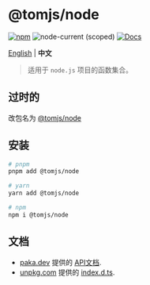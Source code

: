 # @tomjs/node

[![npm](https://img.shields.io/npm/v/@tomjs/node)](https://www.npmjs.com/package/@tomjs/node) ![node-current (scoped)](https://img.shields.io/node/v/@tomjs/node) [![Docs](https://www.paka.dev/badges/v0/cute.svg)](https://www.paka.dev/npm/@tomjs/node)

[English](./README.md) | **中文**

> 适用于 `node.js` 项目的函数集合。

## 过时的

改包名为 [@tomjs/node](https://www.npmjs.com/package/@tomjs/node)

## 安装

```bash
# pnpm
pnpm add @tomjs/node

# yarn
yarn add @tomjs/node

# npm
npm i @tomjs/node
```

## 文档

- [paka.dev](https://paka.dev) 提供的 [API文档](https://paka.dev/npm/@tomjs/node).
- [unpkg.com](https://www.unpkg.com/) 提供的 [index.d.ts](https://www.unpkg.com/browse/@tomjs/node/dist/index.d.ts).
